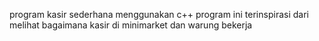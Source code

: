 program kasir sederhana menggunakan c++
program ini terinspirasi dari melihat bagaimana kasir di minimarket dan warung bekerja
